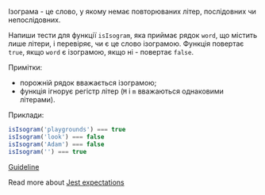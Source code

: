 Ізограма - це слово, у якому немає повторюваних літер, послідовних чи непослідовних.

Напиши тести для функції `isIsogram`, яка приймає рядок `word`, що містить лише літери, і перевіряє, чи є це слово ізограмою. Функція повертає `true`, якщо `word` є ізограмою, якщо ні - повертає `false`.

Примітки:
- порожній рядок вважається ізограмою;
- функція ігнорує регістр літер (`M` і `m` вважаються однаковими літерами).

Приклади:
```js
isIsogram('playgrounds') === true
isIsogram('look') === false
isIsogram('Adam') === false 
isIsogram('') === true
```

[Guideline](https://github.com/mate-academy/js_task-guideline/blob/master/README.md)

Read more about [Jest expectations](https://jestjs.io/uk/docs/expect)